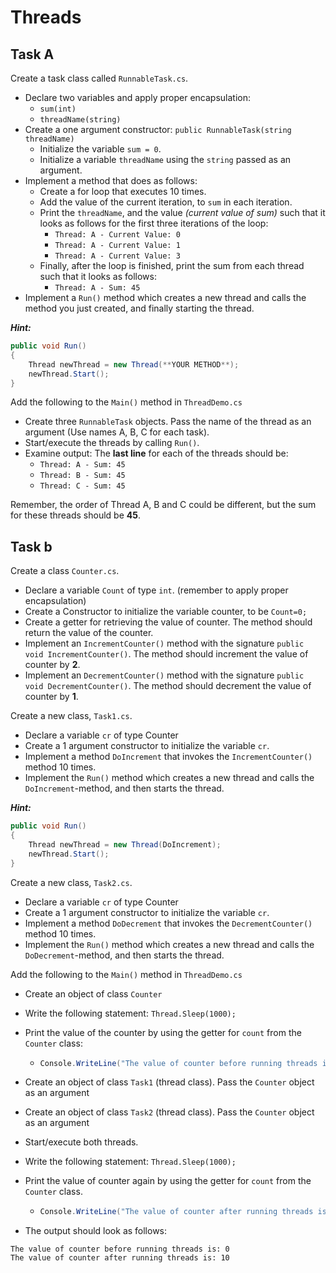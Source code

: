 # Threads
## Task A
Create a task class called `RunnableTask.cs`.
- Declare two variables and apply proper encapsulation:
  - `sum(int)`
  - `threadName(string)`
- Create a one argument constructor: `public RunnableTask(string threadName)`
  - Initialize the variable `sum = 0`.
  - Initialize a variable `threadName` using the `string` passed as an argument.
- Implement a method that does as follows:
  - Create a for loop that executes 10 times.
  - Add the value of the current iteration, to `sum` in each iteration.
  - Print the `threadName`, and the value *(current value of sum)* such that it looks as follows for the first three iterations of the loop:
    - `Thread: A - Current Value: 0`
    - `Thread: A - Current Value: 1`
    - `Thread: A - Current Value: 3`
  - Finally, after the loop is finished, print the sum from each thread such that it looks as follows: 
    - `Thread: A - Sum: 45`
- Implement a `Run()` method which creates a new thread and calls the method you just created, and finally starting the thread.

***Hint:***
```csharp
public void Run() 
{
    Thread newThread = new Thread(**YOUR METHOD**);
    newThread.Start(); 
}
```

Add the following to the `Main()` method in `ThreadDemo.cs`
- Create three `RunnableTask` objects. Pass the name of the thread as an argument (Use names A, B, C for each task).
- Start/execute the threads by calling `Run()`.
- Examine output: The **last line** for each of the threads should be:
  - `Thread: A - Sum: 45`
  - `Thread: B - Sum: 45`
  - `Thread: C - Sum: 45`

Remember, the order of Thread A, B and C could be different, but the sum for these threads should be **45**.

## Task b

Create a class `Counter.cs`.
- Declare a variable `Count` of type `int`. (remember to apply proper encapsulation)
- Create a Constructor to initialize the variable counter, to be `Count=0;`
- Create a getter for retrieving the value of counter. The method should return the value of the counter.
- Implement an `IncrementCounter()` method with the signature `public void IncrementCounter()`. The method should increment the value of counter by **2**.
- Implement an `DecrementCounter()` method with the signature `public void DecrementCounter()`. The method should decrement the value of counter by **1**.



Create a new class, `Task1.cs`.

- Declare a variable `cr` of type Counter
- Create a 1 argument constructor to initialize the variable `cr`.
- Implement a method `DoIncrement` that invokes the `IncrementCounter()` method 10 times.
- Implement the `Run()` method which creates a new thread and calls the `DoIncrement`-method, and then starts the thread.

***Hint:*** 
```csharp
public void Run() 
{
    Thread newThread = new Thread(DoIncrement);
    newThread.Start(); 
}
```


Create a new class, `Task2.cs`.

- Declare a variable `cr` of type Counter
- Create a 1 argument constructor to initialize the variable `cr`.
- Implement a method `DoDecrement` that invokes the `DecrementCounter()` method 10 times.
- Implement the `Run()` method which creates a new thread and calls the `DoDecrement`-method, and then starts the thread.



Add the following to the `Main()` method in `ThreadDemo.cs`

- Create an object of class `Counter`
- Write the following statement: `Thread.Sleep(1000);`
- Print the value of the counter by using the getter for `count` from the `Counter` class:

  - ```csharp
    Console.WriteLine("The value of counter before running threads is: " + counter.Count);
    ```

- Create an object of class `Task1` (thread class). Pass the `Counter` object as an argument

- Create an object of class `Task2` (thread class). Pass the `Counter` object as an argument

- Start/execute both threads.

- Write the following statement: `Thread.Sleep(1000);`

- Print the value of counter again by using the getter for `count` from the `Counter` class.

  - ```csharp
    Console.WriteLine("The value of counter after running threads is: " + counter.Count);
    ```

- The output should look as follows:

```
The value of counter before running threads is: 0
The value of counter after running threads is: 10
```

